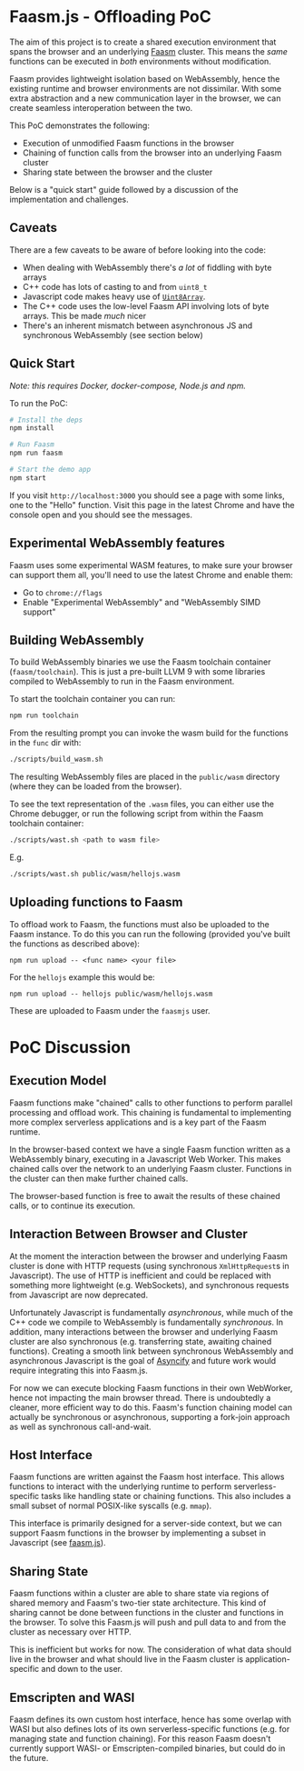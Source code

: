 # Faasm.js - Offloading PoC

The aim of this project is to create a shared execution environment that
spans the browser and an underlying [Faasm](https://github.com/lsds/Faasm) 
cluster. This means the _same_ functions can be executed in _both_ 
environments without modification. 

Faasm provides lightweight isolation based on WebAssembly, hence the 
existing runtime and browser environments are not dissimilar. With some extra
abstraction and a new communication layer in the browser, we can create 
seamless interoperation between the two. 

This PoC demonstrates the following:

- Execution of unmodified Faasm functions in the browser
- Chaining of function calls from the browser into an underlying Faasm cluster
- Sharing state between the browser and the cluster

Below is a "quick start" guide followed by a discussion of the implementation 
and challenges.

## Caveats

There are a few caveats to be aware of before looking into the code:

- When dealing with WebAssembly there's _a lot_ of fiddling with byte arrays
- C++ code has lots of casting to and from `uint8_t`
- Javascript code makes heavy use of [`Uint8Array`](https://developer.mozilla.org/en-US/docs/Web/JavaScript/Reference/Global_Objects/Uint8Array). 
- The C++ code uses the low-level Faasm API involving lots of byte arrays. This be made _much_ nicer
- There's an inherent mismatch between asynchronous JS and synchronous WebAssembly (see section below)  

## Quick Start

_Note: this requires Docker, docker-compose, Node.js and npm._

To run the PoC:

```bash
# Install the deps
npm install

# Run Faasm
npm run faasm

# Start the demo app
npm start
```

If you visit `http://localhost:3000` you should see a page with some links, 
one to the "Hello" function. Visit this page in the latest Chrome and have
the console open and you should see the messages. 

## Experimental WebAssembly features

Faasm uses some experimental WASM features, to make sure your browser can 
support them all, you'll need to use the latest Chrome and enable them:

- Go to `chrome://flags`
- Enable "Experimental WebAssembly" and "WebAssembly SIMD support" 

## Building WebAssembly

To build WebAssembly binaries we use the Faasm toolchain container 
(`faasm/toolchain`). This is just a pre-built LLVM 9 with some libraries 
compiled to WebAssembly to run in the Faasm environment.

To start the toolchain container you can run:

```bash
npm run toolchain
```

From the resulting prompt you can invoke the wasm build for the functions 
in the `func` dir with:

```bash
./scripts/build_wasm.sh
```

The resulting WebAssembly files are placed in the `public/wasm` directory 
(where they can be loaded from the browser).

To see the text representation of the `.wasm` files, you can either use 
the Chrome debugger, or run the following script from within the Faasm 
toolchain container:

```bash
./scripts/wast.sh <path to wasm file>
```

E.g. 

```bash
./scripts/wast.sh public/wasm/hellojs.wasm
```

## Uploading functions to Faasm

To offload work to Faasm, the functions must also be uploaded to the Faasm 
instance. To do this you can run the following (provided you've built the 
functions as described above):

```
npm run upload -- <func name> <your file>
```

For the `hellojs` example this would be:

```
npm run upload -- hellojs public/wasm/hellojs.wasm
```

These are uploaded to Faasm under the `faasmjs` user.  

# PoC Discussion

## Execution Model

Faasm functions make "chained" calls to other functions to perform parallel
processing and offload work. This chaining is fundamental to implementing more 
complex serverless applications and is a key part of the Faasm runtime. 

In the browser-based context we have a single Faasm function written as a WebAssembly 
binary, executing in a Javascript Web Worker. This makes chained calls over the 
network to an underlying Faasm cluster. Functions in the cluster can then make further 
chained calls.

The browser-based function is free to await the results of these chained calls, or 
to continue its execution. 

## Interaction Between Browser and Cluster

At the moment the interaction between the browser and underlying Faasm cluster 
is done with HTTP requests (using synchronous `XmlHttpRequest`s in Javascript). 
The use of HTTP is inefficient and could be replaced with something more 
lightweight (e.g. WebSockets), and synchronous requests from Javascript are 
now deprecated.

Unfortunately Javascript is fundamentally _asynchronous_, while much of the C++ code
we compile to WebAssembly is fundamentally _synchronous_. In addition, many interactions 
between the browser and underlying Faasm cluster are also synchronous (e.g. transferring 
state, awaiting chained functions). Creating a smooth link between synchronous WebAssembly
and asynchronous Javascript is the goal of 
[Asyncify](https://kripken.github.io/blog/wasm/2019/07/16/asyncify.html) and future 
work would require integrating this into Faasm.js.

For now we can execute blocking Faasm functions in their own WebWorker, hence not 
impacting the main browser thread. There is undoubtedly a cleaner, more efficient 
way to do this. Faasm's function chaining model can actually be synchronous or 
asynchronous, supporting a fork-join approach as well as synchronous call-and-wait.

## Host Interface

Faasm functions are written against the Faasm host interface. This allows functions 
to interact with the underlying runtime to perform serverless-specific tasks like 
handling state or chaining functions. This also includes a small subset of normal 
POSIX-like syscalls (e.g. `mmap`).

This interface is primarily designed for a server-side context, but we can support 
Faasm functions in the browser by implementing a subset in Javascript (see 
[faasm.js](https://github.com/Shillaker/faasmjs/blob/master/public/javascripts/faasm/faasm.js)).

## Sharing State

Faasm functions within a cluster are able to share state via regions of shared 
memory and Faasm's two-tier state architecture. This kind of sharing cannot
be done between functions in the cluster and functions in the browser. To solve
this Faasm.js will push and pull data to and from the cluster as necessary 
over HTTP. 

This is inefficient but works for now. The consideration of what data should 
live in the browser and what should live in the Faasm cluster is application-specific
and down to the user.

## Emscripten and WASI

Faasm defines its own custom host interface, hence has some overlap with 
WASI but also defines lots of its own serverless-specific functions (e.g.
for managing state and function chaining). For this reason Faasm doesn't
currently support WASI- or Emscripten-compiled binaries, but could do in the 
future. 

